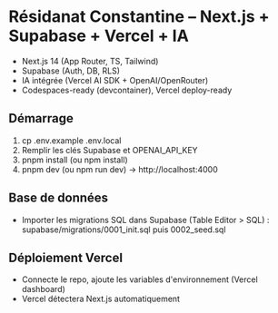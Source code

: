 # Résidanat Constantine – Next.js + Supabase + Vercel + IA

- Next.js 14 (App Router, TS, Tailwind)
- Supabase (Auth, DB, RLS)
- IA intégrée (Vercel AI SDK + OpenAI/OpenRouter)
- Codespaces-ready (devcontainer), Vercel deploy-ready

## Démarrage
1) cp .env.example .env.local
2) Remplir les clés Supabase et OPENAI_API_KEY
3) pnpm install (ou npm install)
4) pnpm dev (ou npm run dev) → http://localhost:4000

## Base de données
- Importer les migrations SQL dans Supabase (Table Editor > SQL) : supabase/migrations/0001_init.sql puis 0002_seed.sql

## Déploiement Vercel
- Connecte le repo, ajoute les variables d'environnement (Vercel dashboard)
- Vercel détectera Next.js automatiquement


